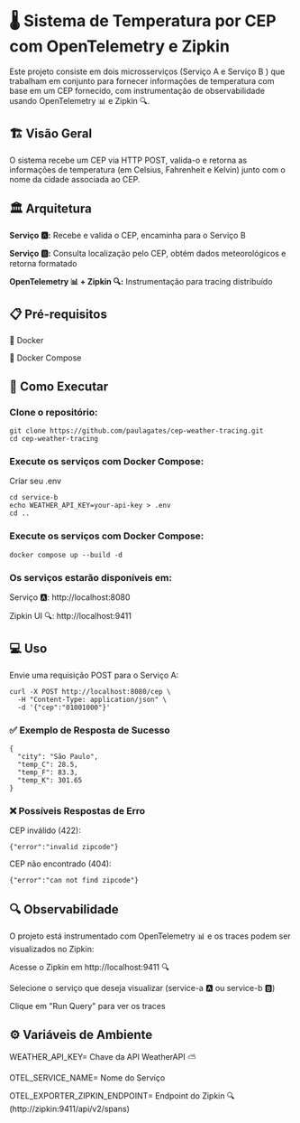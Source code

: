 # 🌡️ Sistema de Temperatura por CEP com OpenTelemetry e Zipkin
Este projeto consiste em dois microsserviços (Serviço A e Serviço B ) que trabalham em conjunto para fornecer informações de temperatura com base em um CEP fornecido, com instrumentação de observabilidade usando OpenTelemetry 📊 e Zipkin 🔍.

## 🏗️ Visão Geral
O sistema recebe um CEP via HTTP POST, valida-o e retorna as informações de temperatura (em Celsius, Fahrenheit e Kelvin) junto com o nome da cidade associada ao CEP.

## 🏛️ Arquitetura
**Serviço 🅰️:** Recebe e valida o CEP, encaminha para o Serviço B

**Serviço 🅱️:** Consulta localização pelo CEP, obtém dados meteorológicos e retorna formatado

**OpenTelemetry 📊 + Zipkin 🔍:** Instrumentação para tracing distribuído

## 📋 Pré-requisitos
🐳 Docker

🐙 Docker Compose

## 🚀 Como Executar

### Clone o repositório:

```
git clone https://github.com/paulagates/cep-weather-tracing.git
cd cep-weather-tracing

```

### Execute os serviços com Docker Compose:

Criar seu .env

```
cd service-b
echo WEATHER_API_KEY=your-api-key > .env
cd ..

```
### Execute os serviços com Docker Compose:

```
docker compose up --build -d

```

### Os serviços estarão disponíveis em:

Serviço 🅰️: http://localhost:8080

Zipkin UI 🔍: http://localhost:9411

## 💻 Uso
Envie uma requisição POST para o Serviço A:

```
curl -X POST http://localhost:8080/cep \
  -H "Content-Type: application/json" \
  -d '{"cep":"01001000"}'
```

### ✅ Exemplo de Resposta de Sucesso
```
{
  "city": "São Paulo",
  "temp_C": 28.5,
  "temp_F": 83.3,
  "temp_K": 301.65
}
```
### ❌ Possíveis Respostas de Erro

CEP inválido (422):
```
{"error":"invalid zipcode"}

```
CEP não encontrado (404):
```
{"error":"can not find zipcode"}
```

## 🔍 Observabilidade
O projeto está instrumentado com OpenTelemetry 📊 e os traces podem ser visualizados no Zipkin:

Acesse o Zipkin em http://localhost:9411 🔍

Selecione o serviço que deseja visualizar (service-a 🅰️ ou service-b 🅱️)

Clique em "Run Query" para ver os traces

## ⚙️ Variáveis de Ambiente

WEATHER_API_KEY= Chave da API WeatherAPI ⛅

OTEL_SERVICE_NAME= Nome do Serviço

OTEL_EXPORTER_ZIPKIN_ENDPOINT= Endpoint do Zipkin 🔍 (http://zipkin:9411/api/v2/spans)


